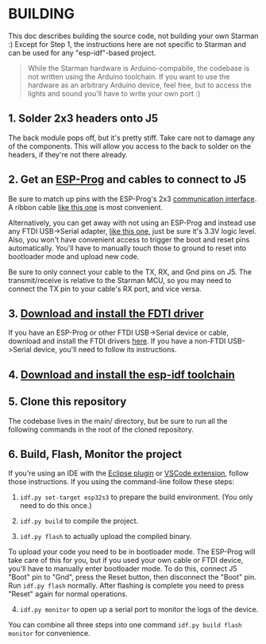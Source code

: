 # BUILDING

This doc describes building the source code, not building your own Starman :)
Except for Step 1, the instructions here are not specific to Starman and can be
used for any "esp-idf"-based project.

> While the Starman hardware is Arduino-compabile, the codebase is not written
> using the Arduino toolchain.  If you want to use the hardware as an arbitrary
> Arduino device, feel free, but to access the lights and sound you'll have to
> write your own port :)

## 1. Solder 2x3 headers onto J5

The back module pops off, but it's pretty stiff.  Take care not to damage any
of the components.  This will allow you access to the back to solder on the
headers, if they're not there already.

## 2. Get an [ESP-Prog](https://espressif-docs.readthedocs-hosted.com/projects/espressif-esp-iot-solution/en/latest/hw-reference/ESP-Prog_guide.html) and cables to connect to J5

Be sure to match up pins with the ESP-Prog's 2x3
[communication interface](https://espressif-docs.readthedocs-hosted.com/projects/espressif-esp-iot-solution/en/latest/hw-reference/ESP-Prog_guide.html#communication-interface).
A ribbon cable [like this one](https://www.amazon.ca/CablesOnline-12-inch-2-54mm-Pitch-Female-FR-0612/dp/B078LM31J9)
is most convenient.

Alternatively, you can get away with not using an ESP-Prog and instead use any
FTDI USB->Serial adapter, [like this one](https://www.sparkfun.com/products/9717),
just be sure it's 3.3V logic level.  Also, you won't have convenient access to
trigger the boot and reset pins automatically.  You'll have to manually touch
those to ground to reset into bootloader mode and upload new code.

Be sure to only connect your cable to the TX, RX, and Gnd pins on J5.  The
transmit/receive is relative to the Starman MCU, so you may need to
connect the TX pin to your cable's RX port, and vice versa.

## 3. [Download and install the FDTI driver](https://ftdichip.com/drivers/vcp-drivers/)

If you have an ESP-Prog or other FTDI USB->Serial device or cable, download
and install the FTDI drivers [here](https://ftdichip.com/drivers/vcp-drivers/).
If you have a non-FTDI USB->Serial device, you'll need to follow its instructions.

## 4. [Download and install the esp-idf toolchain](https://docs.espressif.com/projects/esp-idf/en/latest/esp32/get-started/index.html#installation)

## 5. Clone this repository

The codebase lives in the main/ directory, but be sure to run all the
following commands in the root of the cloned repository.

## 6. Build, Flash, Monitor the project

If you're using an IDE with the [Eclipse plugin](https://github.com/espressif/idf-eclipse-plugin/blob/master/README.md)
or [VSCode extension](https://github.com/espressif/vscode-esp-idf-extension/blob/master/docs/tutorial/install.md),
follow those instructions.  If you using the command-line follow these steps:

1. `idf.py set-target esp32s3` to prepare the build environment.  (You only need to do this once.)

2. `idf.py build` to compile the project.

3. `idf.py flash` to actually upload the compiled binary.

To upload your code you need to be in bootloader mode.  The ESP-Prog will
take care of this for you, but if you used your own cable or FTDI device,
you'll have to manually enter bootloader mode.  To do this, connect J5
"Boot" pin to "Gnd", press the Reset button, then disconnect the "Boot" pin.
Run `idf.py flash` normally.  After flashing is complete you need to press
"Reset" again for normal operations.

4. `idf.py monitor` to open up a serial port to monitor the logs of the device.

You can combine all three steps into one command `idf.py build flash monitor`
for convenience.